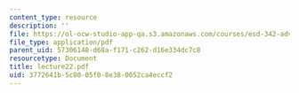 ```yaml
---
content_type: resource
description: ''
file: https://ol-ocw-studio-app-qa.s3.amazonaws.com/courses/esd-342-advanced-system-architecture-spring-2006/3772641b5c8005f08e380052ca4eccf2_lecture22.pdf
file_type: application/pdf
parent_uid: 57306148-d68a-f171-c262-d16e334dc7c8
resourcetype: Document
title: lecture22.pdf
uid: 3772641b-5c80-05f0-8e38-0052ca4eccf2
---
```

